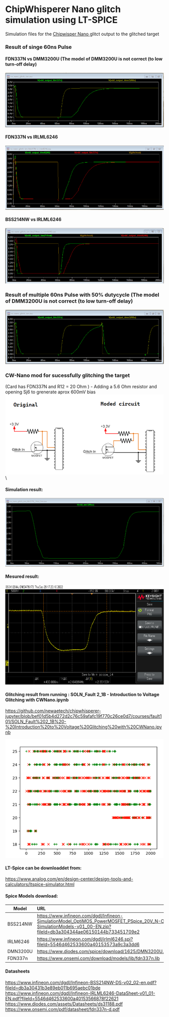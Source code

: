 # ChipWhisperer Nano glitch simulation using LT-SPICE



Simulation files for the [ Chipwisper Nano ](https://github.com/newaetech/chipwhisperer/blob/develop/hardware/capture/chipwhisperer-nano/NAE-CW1101-04_CWNANOSCH.pdf) glitct output to the glitched target

### Result of singe 60ns Pulse
#### FDN337N vs DMM3200U  (The model of DMM3200U is not correct (to low turn-off delay)
![alt text](https://github.com/rlangoy/cw_nano_glitch_sim/raw/main/images/VDD_GLITCH_OUTPUT_FDN337N_VS_DMM3200U.png)
#### FDN337N vs IRLML6246
![alt text](https://github.com/rlangoy/cw_nano_glitch_sim/raw/main/images/VDD_GLITCH_OUTPUT_FDN337N_VS_IRLM6246.png)
#### BSS214NW vs IRLML6246
![alt text](https://github.com/rlangoy/cw_nano_glitch_sim/raw/main/images/VDD_GLITCH_OUTPUT_BSS214NW_VS_IRLM6246.png)


### Result of multiple 60ns Pulse with 50% dutycycle (The model of DMM3200U is not correct (to low turn-off delay)
![alt text](https://github.com/rlangoy/cw_nano_glitch_sim/raw/main/images/VDD_GLITCH_OUTPUT_FDN337N_VS_DMM3200U_multiple_60ns_pulses.png)

### CW-Nano mod for sucessfully glitching the target
(Card has FDN337N and R12 = 20 Ohm ) - Adding a 5.6 Ohm resistor and opening Sj6 to grenerate aprox 600mV bias
![alt text](https://github.com/rlangoy/cw_nano_glitch_sim/raw/main/images/mod_glitch.png)
\

#### Simulation result: 
![alt text](https://github.com/rlangoy/cw_nano_glitch_sim/raw/main/images/vdd_glitch_sim.png)
#### Mesured result:
![alt text](https://github.com/rlangoy/cw_nano_glitch_sim/raw/main/images/mod_glitch_scope.png)


#### Glitching result from running : SOLN_Fault 2_1B - Introduction to Voltage Glitching with CWNano.ipynb 
https://github.com/newaetech/chipwhisperer-jupyter/blob/bef01d5b4d272d2c76c59afafc19f770c26ce0d7/courses/fault101/SOLN_Fault%202_1B%20-%20Introduction%20to%20Voltage%20Glitching%20with%20CWNano.ipynb


![alt text](https://github.com/rlangoy/cw_nano_glitch_sim/raw/main/images/Glitch_results.png)




#### LT-Spice can be downloaddet from: 
https://www.analog.com/en/design-center/design-tools-and-calculators/ltspice-simulator.html 


#### Spice Models download: 
|   Model |URL                                                                                                                             |
|---------|  :-----------------------------------------------------------------------------------------------------------------------------|
|BSS214NW | https://www.infineon.com/dgdl/Infineon-SimulationModel_OptiMOS_PowerMOSFET_PSpice_20V_N-Channel-SimulationModels-v01_00-EN.zip?fileId=db3a304344ae06150144b733451709e2                                                         | 
|IRLM6246 | https://www.infineon.com/dgdl/irlml6246.spi?fileId=5546d462533600a40153573a9c3a3dd6 |
|DMN3200U | https://www.diodes.com/spice/download/1625/DMN3200U.spice.txt                       |
|FDN337n  | https://www.onsemi.com/download/models/lib/fdn337n.lib                              |



#### Datasheets 
https://www.infineon.com/dgdl/Infineon-BSS214NW-DS-v02_02-en.pdf?fileId=db3a30431b3e89eb011b695aebc01bde
https://www.infineon.com/dgdl/Infineon-IRLML6246-DataSheet-v01_01-EN.pdf?fileId=5546d462533600a40153566878f22621 \
https://www.diodes.com/assets/Datasheets/ds31188.pdf \
https://www.onsemi.com/pdf/datasheet/fdn337n-d.pdf 



